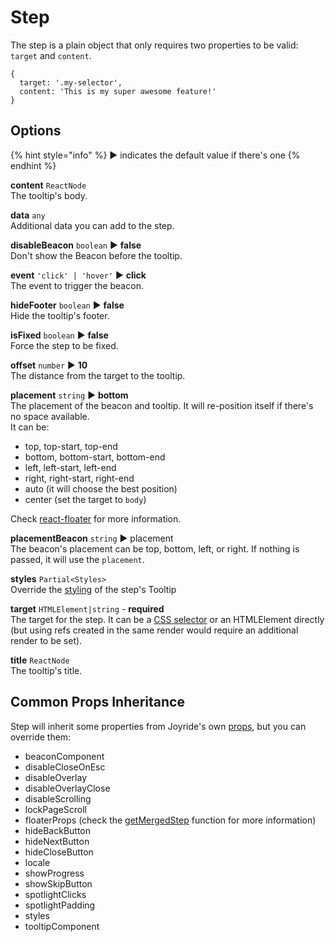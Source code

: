 # Step

The step is a plain object that only requires two properties to be valid: `target` and `content`.

```text
{
  target: '.my-selector',
  content: 'This is my super awesome feature!'
}
```

## Options

{% hint style="info" %} ▶︎ indicates the default value if there's one {% endhint %}

**content** `ReactNode`  
The tooltip's body.

**data** `any`  
Additional data you can add to the step.

**disableBeacon** `boolean` ▶︎ **false**  
Don't show the Beacon before the tooltip.

**event** `'click' | 'hover'` ▶︎ **click**  
The event to trigger the beacon.

**hideFooter** `boolean` ▶︎ **false**  
Hide the tooltip's footer.

**isFixed** `boolean` ▶︎ **false**  
Force the step to be fixed.

**offset** `number` ▶︎ **10**  
The distance from the target to the tooltip.

**placement** `string` ▶︎ **bottom**  
The placement of the beacon and tooltip. It will re-position itself if there's no space available.  
It can be:

- top, top-start, top-end
- bottom, bottom-start, bottom-end
- left, left-start, left-end
- right, right-start, right-end
- auto \(it will choose the best position\)
- center \(set the target to `body`\)

Check [react-floater](https://github.com/gilbarbara/react-floater) for more information.

**placementBeacon** `string` ▶︎ placement  
The beacon's placement can be top, bottom, left, or right. If nothing is passed, it will use the `placement`.

**styles** `Partial<Styles>`  
Override the [styling](styling.md) of the step's Tooltip

**target** `HTMLElement|string` - **required**  
The target for the step. It can be a [CSS selector](https://developer.mozilla.org/en-US/docs/Web/CSS/CSS_Selectors) or an HTMLElement directly \(but using refs created in the same render would require an additional render to be set\).

**title** `ReactNode`  
The tooltip's title.

## Common Props Inheritance

Step will inherit some properties from Joyride's own [props](props.md), but you can override them:

- beaconComponent
- disableCloseOnEsc
- disableOverlay
- disableOverlayClose
- disableScrolling
- lockPageScroll
- floaterProps \(check the [getMergedStep](https://github.com/gilbarbara/react-joyride/blob/main/src/modules/step.ts) function for more information\)
- hideBackButton
- hideNextButton
- hideCloseButton
- locale
- showProgress
- showSkipButton
- spotlightClicks
- spotlightPadding
- styles
- tooltipComponent
